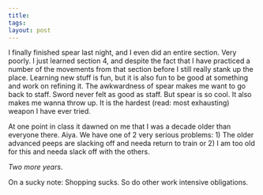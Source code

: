 ```yaml
---
title: 
tags: 
layout: post
---
```

I finally finished spear last night, and I even did an entire section.  Very poorly.  I just learned section 4, and despite the fact that I have practiced a number of the movements from that section before I still really stank up the place.  Learning new stuff is fun, but it is also fun to be good at something and work on refining it.  The awkwardness of spear makes me want to go back to staff.  Sword never felt as good as staff.  But spear is so cool.  It also makes me wanna throw up.  It is the hardest (read: most exhausting) weapon I have ever tried.  



At one point in class it dawned on me that I was a decade older than everyone there.  Aiya.  We have one of 2 very serious problems: 1) The older advanced peeps are slacking off and needa return to train or 2) I am too old for this and needa slack off with the others. 



_Two more years_.



On a sucky note: Shopping sucks.  So do other work intensive obligations<!--Stupid wedding video-->.
